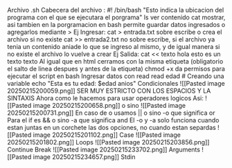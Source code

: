 Archivo .sh
Cabecera del archivo : #! /bin/bash "Esto indica la ubicacion del programa con el que se ejecutara el porgrama"
ls ver contenido
cat mostrar, asi tambien en la porgramacion en bash permite guardar datos ingresados o agregarlos mediante >
Ej Ingresar:
cat > entrada.txt sobre escribe o crea el archivo si no existe
cat >> entrada2.txt no sobre escribe, si el archivo ya tenia un contenido aniade lo que se ingreso al mismo, y de igual manera si no existe el archivo lo vuelve a crear
Ej Salida:
cat << texto
hola esto es un texto
texto
Al igual que en html cerramos con la misma etiqueta (obligatorio el salto de linea despues y antes de la etiqueta)
chmod +x da permisos para ejecutar el script en bash
Ingresar datos con read
read edad # Creando una variable
echo "Esta es tu edad: $edad  anios"
Condicionales
![[Pasted image 20250215200059.png]]
SER MUY ESTRICTO CON LOS ESPACIOS Y LA SINTAXIS
Ahora como le hacemos para usar operadores logicos
Asi: 
![[Pasted image 20250215200658.png]]
o sino
![[Pasted image 20250215200731.png]]
En caso de o usamos || o sino -o que significa or
Para el if es && o sino -a que significa and
El -o y -a solo funciona cuando estan juntas en un corchete las dos opciones, no cuando estan separdas
![[Pasted image 20250215201102.png]]
Case
![[Pasted image 20250215201802.png]]
Loops
![[Pasted image 20250215203856.png]]
Continue Break
![[Pasted image 20250215233702.png]]
Arguments
![[Pasted image 20250215234657.png]]
Stdin
